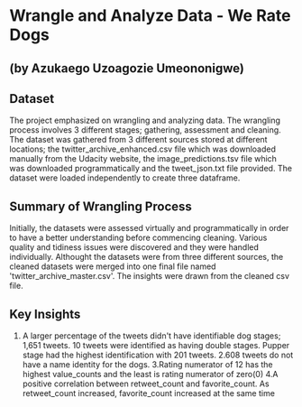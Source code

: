 # Wrangle and Analyze Data - We Rate Dogs
## (by Azukaego Uzoagozie Umeononigwe)

## Dataset
The project emphasized on wrangling and analyzing data. The wrangling process involves 3 different stages; gathering, assessment and cleaning. The dataset was gathered from 3 different sources stored at different locations; the twitter_archive_enhanced.csv file which was downloaded manually from the Udacity website, the image_predictions.tsv file which was downloaded programmatically and the tweet_json.txt file provided. The dataset were loaded independently to create three dataframe.


## Summary of Wrangling Process
Initially, the datasets were assessed virtually and programmatically in order to have a better understanding before commencing cleaning. Various quality and tidiness issues were discovered and they were handled individually. Althought the datasets were from three different sources, the cleaned datasets were merged into one final file named 'twitter_archive_master.csv'. The insights were drawn from the cleaned csv file.


## Key Insights
1. A larger percentage of the tweets didn't have identifiable dog stages; 1,651 tweets. 10 tweets were identified as having double stages. Pupper stage had the highest identification with 201 tweets.
2.608 tweets do not have a name identity for the dogs.
3.Rating numerator of 12 has the highest value_counts and the least is rating numerator of zero(0)
4.A positive correlation between retweet_count and favorite_count. As retweet_count increased, favorite_count increased at the same time
